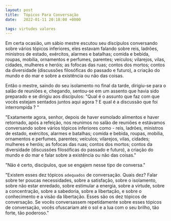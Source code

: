 ```yaml
---
layout: post
title:  Tópicos Para Conversação
date:   2022-01-11 20:18:00 +0000

tags: virtudes valores
---
```


Em certa ocasião, um sábio mestre escutou seu discípulos conversando sobre vários tópicos inferiores, eles estavam falando sobre reis, ladrões, ministros de estado, exércitos, alarmes e batalhas; comida e bebida, roupas, mobília, ornamentos e perfumes, parentes; veículos; vilarejos, vilas, cidades, mulheres e heróis; as fofocas das ruas; contos dos mortos; contos da diversidade (discussões filosóficas do passado e futuro), a criação do mundo e do mar e sobre a existência ou não das coisas.

Então o mestre, saindo do seu isolamento no final da tarde, dirigiu-se para o salão de reuniões e, chegando, sentou-se em um assento que havia sido preparado e se dirigiu aos discípulos: "Qual é o assunto que faz com que vocês estejam sentados juntos aqui agora ? E qual é a discussão que foi interrompida ? "

"Exatamente agora, senhor, depois de haver esmolado alimentos e haver retornado, após a refeição, nos reunimos no salão de reuniões e estávamos conversando sobre vários tópicos inferiores como - reis, ladrões, ministros de estado, exércitos, alarmes e batalhas; comida e bebida, roupas, mobília, ornamentos e perfumes, parentes; veículos; vilarejos, vilas, cidades; mulheres e heróis; as fofocas das ruas; contos dos mortos; contos da diversidade (discussões filosóficas do passado e futuro), a criação do mundo e do mar e falar sobre a existência ou não das coisas."
 
 
"Não é certo, discípulos, que se engajem nesse tipo de conversa."

"Existem esses dez tópicos `adequados` de conversação. Quais dez? Falar sobre ter poucas necessidades, sobre a satisfação, sobre o isolamento, sobre não estar enredado, sobre estimular a energia, sobre a virtude, sobre a concentração, sobre a sabedoria, sobre a libertação, e sobre o conhecimento e a visão da libertação. Esses são os dez tópicos de conversação. Se vocês conversassem repetidamente sobre esses tópicos de conversação, vocês ofuscariam até o sol e a lua com o seu brilho, tão forte, tão poderoso."
